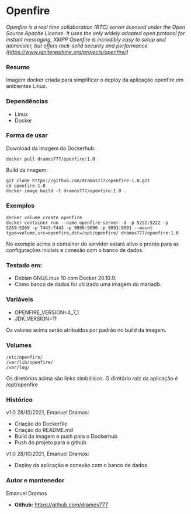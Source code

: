 # Openfire
*Openfire is a real time collaboration (RTC) server licensed under the Open Source Apache License. It uses the only widely adopted open protocol for instant messaging, XMPP Openfire is incredibly easy to setup and administer, but offers rock-solid security and performance. (https://www.igniterealtime.org/projects/openfire/)*

### Resumo

Imagem docker criada para simplificar o deploy da aplicação openfire em ambientes Linux.

### Dependências

- Linux
- Docker 

### Forma de usar
Download da imagem do Dockerhub:

```
docker pull dramos777/openfire:1.0

```
Build da imagem:

```
git clone https://github.com/dramos777/openfire-1.0.git
cd openfire-1.0
docker image build -t dramos777/openfire:1.0 .

```

### Exemplos

```
docker volume create openfire
docker container run --name openfire-server -d -p 5222:5222 -p 5269:5269 -p 7443:7443 -p 9090:9090 -p 9091:9091 --mount type=volume,src=openfire,dst=/opt/openfire/ dramos777/openfire:1.0

```
No exemplo acima o container do servidor estará ativo e pronto para as configurações iniciais e conexão com o banco de dados.

### Testado em:
- Debian GNU/Linux 10 com Docker 20.10.9.
- Como banco de dados foi utilizado uma imagem do mariadb.

### Variáveis

- OPENFIRE_VERSION=4_7_1
- JDK_VERSION=11

Os valores acima serão atribuídos por padrão no build da imagem.

### Volumes

```
/etc/openfire/
/var/lib/openfire/
/var/log/

```
Os diretórios acima são links simbólicos. O diretório raiz da aplicação é /opt/openfire

### Histórico

v1.0 28/10/2021, Emanuel Dramos:
- Criação do Dockerfile
- Criação do README.md
- Build da imagem e push para o Dockerhub
- Push do projeto para o github

v1.0 28/10/2021, Emanuel Dramos:
- Deploy da aplicação e conexão com o banco de dados


### Autor e mantenedor
Emanuel Dramos
- **Github:** https://github.com/dramos777
